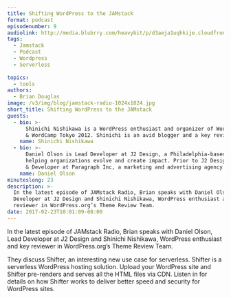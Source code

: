 ```yaml
---
title: Shifting WordPress to the JAMstack
format: podcast
episodenumber: 9
audiolink: http://media.blubrry.com/heavybit/p/d3aeja1uqhkije.cloudfront.net/podcasts/jamstack-radio/20161213-jamstack-radio-009.mp3
tags:
  - Jamstack
  - Podcast
  - Wordpress
  - Serverless
  
topics:
  - tools
authors:
  - Brian Douglas
image: /v3/img/blog/jamstack-radio-1024x1024.jpg
short_title: Shifting WordPress to the JAMstack
guests:
  - bio: >-
      Shinichi Nishikawa is a WordPress enthusiast and organizer of WordPress Bangkok Meetup group
      & WordCamp Tokyo 2012. Shinichi is an avid blogger and a key reviewer in WordPress.org’s Theme Review Team.
    name: Shinichi Nishikawa
  - bio: >-
      Daniel Olson is Lead Developer at J2 Design, a Philadelphia-based team of strategists &  designers
      helping organizations evolve and create impact. Prior to J2 Design, he worked as Designer
      & Developer at Paragraph Inc, a marketing and advertising agency.
    name: Daniel Olson
minuteslong: 23
description: >-
  In the latest episode of JAMstack Radio, Brian speaks with Daniel Olson, Lead
  Developer at J2 Design and Shinichi Nishikawa, WordPress enthusiast and key
  reviewer in WordPress.org’s Theme Review Team.
date: 2017-02-23T10:01:09-08:00
---
```


In the latest episode of JAMstack Radio, Brian speaks with Daniel Olson, Lead Developer at J2 Design and Shinichi Nishikawa, WordPress enthusiast and key reviewer in WordPress.org’s Theme Review Team.

They discuss Shifter, an interesting new use case for serverless. Shifter is a serverless WordPress hosting solution. Upload your WordPress site and Shifter pre-renders and serves all the HTML files via CDN. Listen in for details on how Shifter works to deliver better speed and security for WordPress sites.
